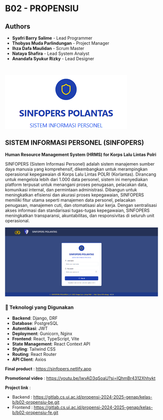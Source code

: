 # B02 - PROPENSIU

## Authors

* **Syafri Barry Salime** - Lead Programmer
* **Thobyas Muda Parlindungan** - Project Manager
* **Ihza Dafa Maulidan** - Scrum Master
* **Nataya Shafira** - Lead System Analyst
* **Anandafa Syukur Rizky** - Lead Designer

<a name="readme-top"></a><br>

![logo-image.png](images/logo-image.png)

## **SISTEM INFORMASI PERSONEL (SINFOPERS)**  
**Human Resource Management System (HRMS) for Korps Lalu Lintas Polri**  

SINFOPERS (Sistem Informasi Personel) adalah sistem manajemen sumber daya manusia yang komprehensif, dikembangkan untuk merampingkan operasional kepegawaian di Korps Lalu Lintas POLRI (Korlantas). Dirancang untuk mengelola lebih dari 1.000 data personel, sistem ini menyediakan platform terpusat untuk menangani proses penugasan, pelacakan data, komunikasi internal, dan permintaan administrasi. Dibangun untuk meningkatkan efisiensi dan akurasi proses kepegawaian, SINFOPERS memiliki fitur utama seperti manajemen data personel, pelacakan penugasan, manajemen cuti, dan otomatisasi alur kerja. Dengan sentralisasi akses informasi dan standarisasi tugas-tugas kepegawaian, SINFOPERS meningkatkan transparansi, akuntabilitas, dan responsivitas di seluruh unit operasional.

![login-image.png](images/login-page.png)

### **🚀 Teknologi yang Digunakan**  
- **Backend**: Django, DRF  
- **Database**: PostgreSQL  
- **Autentikasi**: JWT  
- **Deployment**: Gunicorn, Nginx  
- **Frontend**: React, TypeScript, Vite
- **State Management**: React Context API
- **Styling**: Tailwind CSS
- **Routing**: React Router
- **API Client**: Axios

**Final product** : https://sinfopers.netlify.app

**Promotional video** : https://youtu.be/IwvAD3qSoaU?si=IQhmBr4312Xhhykt

**Project link** : 
* Backend : https://gitlab.cs.ui.ac.id/propensi-2024-2025-genap/kelas-b/b02-propensiu-be.git
* Frontend : https://gitlab.cs.ui.ac.id/propensi-2024-2025-genap/kelas-b/b02-propensiu-fe.git
